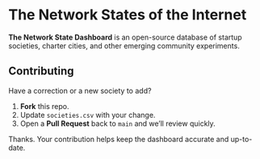 # The Network States of the Internet

**The Network State Dashboard** is an open-source database of startup societies, charter cities, and other emerging community experiments.

## Contributing

Have a correction or a new society to add?  
1. **Fork** this repo.  
2. Update `societies.csv` with your change.  
3. Open a **Pull Request** back to `main` and we’ll review quickly.

Thanks. Your contribution helps keep the dashboard accurate and up-to-date.
